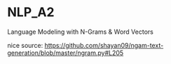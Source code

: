 # NLP_A2
Language Modeling with N-Grams &amp; Word Vectors


nice source: https://github.com/shayan09/ngam-text-generation/blob/master/ngram.py#L205
